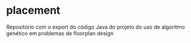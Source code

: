 # placement
Repositório com o export do código Java do projeto do uso de algoritmo genético em problemas de floorplan design
